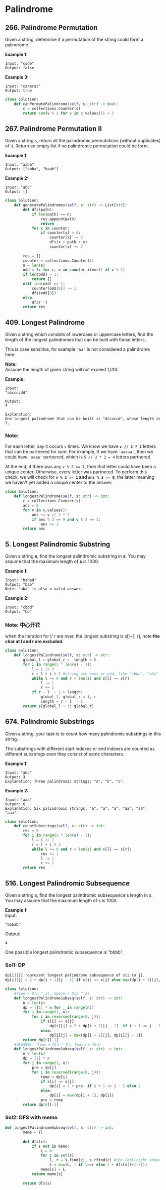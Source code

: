# Palindrome

## 266. Palindrome Permutation

Given a string, determine if a permutation of the string could form a palindrome.

**Example 1:**

```text
Input: "code"
Output: false
```

**Example 3:**

```text
Input: "carerac"
Output: true
```

```python
class Solution:
    def canPermutePalindrome(self, s: str) -> bool:
        c = collections.Counter(s)
        return sum(v % 2 for v in c.values()) < 2
```

## 267. Palindrome Permutation II

Given a string `s`, return all the palindromic permutations \(without duplicates\) of it. Return an empty list if no palindromic permutation could be form.

**Example 1:**

```text
Input: "aabb"
Output: ["abba", "baab"]
```

**Example 2:**

```text
Input: "abc"
Output: []
```

```python
class Solution:
    def generatePalindromes(self, s: str) -> List[str]:
        def dfs(path):
            if len(path) == n:
                res.append(path)
                return
            for x in counter:
                if counter[x] > 0:
                    counter[x] -= 2
                    dfs(x + path + x)
                    counter[x] += 2
                    
        res = []    
        counter = collections.Counter(s)
        n = len(s)
        odd = [c for c, v in counter.items() if v % 2]
        if len(odd) > 1:
            return []
        elif len(odd) == 1:
            counter[odd[0]] -= 1
            dfs(odd[0])
        else:
            dfs('')
        return res
```

## 409. Longest Palindrome

Given a string which consists of lowercase or uppercase letters, find the length of the longest palindromes that can be built with those letters.

This is case sensitive, for example `"Aa"` is not considered a palindrome here.

**Note:**  
Assume the length of given string will not exceed 1,010.

**Example:**

```text
Input:
"abccccdd"

Output:
7

Explanation:
One longest palindrome that can be built is "dccaccd", whose length is 7.
```

### Note:

For each letter, say it occurs `v` times. We know we have **`v // 2 * 2`** letters that can be partnered for sure. For example, if we have `'aaaaa'`, then we could have `'aaaa'` partnered, which is `5 // 2 * 2 = 4` letters partnered.

At the end, if there was any `v % 2 == 1`, then that letter could have been a unique center. Otherwise, every letter was partnered. To perform this check, we will check for **`v % 2 == 1` and `ans % 2 == 0`**, the latter meaning we haven't yet added a unique center to the answer.

```python
class Solution:
    def longestPalindrome(self, s: str) -> int:
        c = collections.Counter(s)
        ans = 0
        for v in c.values():
            ans += v // 2 * 2
            if ans % 2 == 0 and v % 2 == 1:
                ans += 1
        return ans
```

## 5. Longest Palindromic Substring

Given a string **s**, find the longest palindromic substring in **s**. You may assume that the maximum length of **s** is 1000.

**Example 1:**

```text
Input: "babad"
Output: "bab"
Note: "aba" is also a valid answer.
```

**Example 2:**

```text
Input: "cbbd"
Output: "bb"
```

### Note: 中心开花

when the iteration for l/ r are over, the longest substring is s\[l+1, r\], note **the char at l and r are excluded.**

```python
class Solution:
    def longestPalindrome(self, s: str) -> str:
        global_l = global_r =  length = 0
        for i in range(2 * len(s) - 1):
            l = i // 2
            r = l + i % 2 #string are even or odd, like "abba", "aba"
            while l >= 0 and r < len(s) and s[l] == s[r]
                l -= 1
                r += 1
            if r - l  - 1 > length:
                global_l, global_r = l, r
                length = r - l  - 1
        return s[global_l + 1: global_r]
```

## 674. Palindromic Substrings

Given a string, your task is to count how many palindromic substrings in this string.

The substrings with different start indexes or end indexes are counted as different substrings even they consist of same characters.

**Example 1:**

```text
Input: "abc"
Output: 3
Explanation: Three palindromic strings: "a", "b", "c".
```

**Example 2:**

```text
Input: "aaa"
Output: 6
Explanation: Six palindromic strings: "a", "a", "a", "aa", "aa", "aaa".
```

```python
class Solution:
    def countSubstrings(self, s: str) -> int:
        res = 0
        for i in range(2 * len(s) - 1):
            l = i // 2
            r = l + i % 2
            while l >= 0 and r < len(s) and s[l] == s[r]:
                res += 1
                l -= 1
                r += 1
        return res
```

## 516. Longest Palindromic Subsequence

Given a string s, find the longest palindromic subsequence's length in s. You may assume that the maximum length of s is 1000.

**Example 1:**  
Input:

```text
"bbbab"
```

Output:

```text
4
```

One possible longest palindromic subsequence is "bbbb".

### **Sol1: DP**

```python
dp[i][j] represent longest palindrome subsequence of s[i to j].
dp[i][j] = 2 + dp[i + 1][j - 1] if s[i] == s[j] else max(dp[i + 1][j], dp[i][j - 1])
```

```python
class Solution:   
    #Time = O(n ^ 2), Space = O(n ^ 2)
    def longestPalindromeSubseq(self, s: str) -> int:
        n = len(s)
        dp = [[1] * n for _ in range(n)]
        for j in range(1, n):
            for i in reversed(range(0, j)):
                if s[i] == s[j]:
                    dp[i][j] = 2 + dp[i + 1][j - 1]  if i + 1 <= j - 1 else 2
                else:
                    dp[i][j] = max(dp[i + 1][j], dp[i][j - 1])
        return dp[0][-1]
    #滚动数组： Time = O(n ^ 2), Space = O(n)
    def longestPalindromeSubseq(self, s: str) -> int:
        n = len(s)
        dp = [1] * n
        for j in range(1, n):
            pre = dp[j]
            for i in reversed(range(0, j)):
                temp = dp[i]
                if s[i] == s[j]:
                    dp[i] = 2 + pre  if i + 1 <= j - 1 else 2
                else:
                    dp[i] = max(dp[i + 1], dp[i])
                pre = temp
        return dp[0][-1]
```

### Sol2: DFS with memo

```python
def longestPalindromeSubseq(self, s: str) -> int:
        memo = {}
        
        def dfs(s):
            if s not in memo:
                L = 0
                for c in set(s):
                    l, r = s.find(c), s.rfind(c) #the left/right index of char c
                    L = max(L, 1 if l==r else 2 + dfs(s[l+1:r]))
                memo[s] = L
            return memo[s]
        
        return dfs(s)
```

